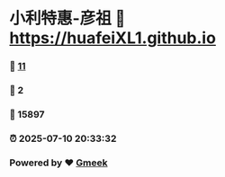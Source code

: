 # 小利特惠-彦祖 :link: https://huafeiXL1.github.io 
### :page_facing_up: [11](https://huafeiXL1.github.io/tag.html) 
### :speech_balloon: 2 
### :hibiscus: 15897 
### :alarm_clock: 2025-07-10 20:33:32 
### Powered by :heart: [Gmeek](https://github.com/Meekdai/Gmeek)
